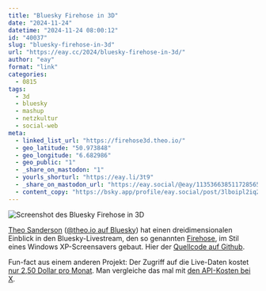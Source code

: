 ```yaml
---
title: "Bluesky Firehose in 3D"
date: "2024-11-24"
datetime: "2024-11-24 08:00:12"
id: "40037"
slug: "bluesky-firehose-in-3d"
url: "https://eay.cc/2024/bluesky-firehose-in-3d/"
author: "eay"
format: "link"
categories:
  - 0815
tags:
  - 3d
  - bluesky
  - mashup
  - netzkultur
  - social-web
meta:
  - linked_list_url: "https://firehose3d.theo.io/"
  - geo_latitude: "50.973848"
  - geo_longitude: "6.682986"
  - geo_public: "1"
  - _share_on_mastodon: "1"
  - yourls_shorturl: "https://eay.li/3t9"
  - _share_on_mastodon_url: "https://eay.social/@eay/113536638511728565"
  - content_copy: "https://bsky.app/profile/eay.social/post/3lboipl2iq22o"
---
```


![Screenshot des Bluesky Firehose in 3D](https://eay.cc/uploads/2024/bluesky-firehose-3d.png)

[Theo Sanderson](https://theo.io/) ([@theo.io auf Bluesky](https://bsky.app/profile/theo.io)) hat einen dreidimensionalen Einblick in den Bluesky-Livestream, den so genannten [Firehose](https://docs.bsky.app/docs/advanced-guides/firehose), im Stil eines Windows XP-Screensavers gebaut. Hier der [Quellcode auf Github](https://github.com/theosanderson/firehose).

Fun-fact aus einem anderen Projekt: Der Zugriff auf die Live-Daten kostet [nur 2,50 Dollar pro Monat](https://bsky.bad-example.com/consuming-the-firehose-cheaply/). Man vergleiche das mal mit [den API-Kosten bei X](https://eay.cc/2023/details-zur-kostenpflichtigen-twitter-api/).
